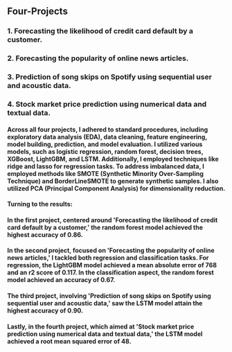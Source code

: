 ## Four-Projects
### 1. Forecasting the likelihood of credit card default by a customer.
### 2. Forecasting the popularity of online news articles.
### 3. Prediction of song skips on Spotify using sequential user and acoustic data.
### 4. Stock market price prediction using numerical data and textual data.

#### Across all four projects, I adhered to standard procedures, including exploratory data analysis (EDA), data cleaning, feature engineering, model building, prediction, and model evaluation. I utilized various models, such as logistic regression, random forest, decision trees, XGBoost, LightGBM, and LSTM. Additionally, I employed techniques like ridge and lasso for regression tasks. To address imbalanced data, I employed methods like SMOTE (Synthetic Minority Over-Sampling Technique) and BorderLineSMOTE to generate synthetic samples. I also utilized PCA (Principal Component Analysis) for dimensionality reduction.


#### Turning to the results:

#### In the first project, centered around 'Forecasting the likelihood of credit card default by a customer,' the random forest model achieved the highest accuracy of __0.86__.

#### In the second project, focused on 'Forecasting the popularity of online news articles,' I tackled both regression and classification tasks. For regression, the LightGBM model achieved a mean absolute error of __768__ and an r2 score of __0.117__. In the classification aspect, the random forest model achieved an accuracy of __0.67__.

#### The third project, involving 'Prediction of song skips on Spotify using sequential user and acoustic data,' saw the LSTM model attain the highest accuracy of __0.90__.

#### Lastly, in the fourth project, which aimed at 'Stock market price prediction using numerical data and textual data,' the LSTM model achieved a root mean squared error of __48__.
